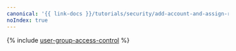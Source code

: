 ```yaml
---
canonical: '{{ link-docs }}/tutorials/security/add-account-and-assign-roles'
noIndex: true
---
```


{% include [user-group-access-control](../_tutorials/security/add-account-and-assign-roles.md) %}
